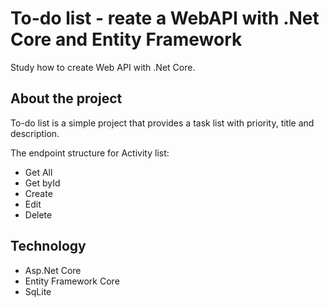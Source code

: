 # To-do list - reate a WebAPI with .Net Core and Entity Framework

Study how to create Web API with .Net Core. 

## About the project

To-do list is a simple project that provides a task list with priority, title and description.

The endpoint structure for Activity list: 

- Get All  
- Get byId 
- Create 
- Edit
- Delete

## Technology
 - Asp.Net Core
 - Entity Framework Core
 - SqLite